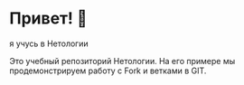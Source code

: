# Привет! 👋

я учусь в Нетологии

Это учебный репозиторий Нетологии. На его примере мы продемонстрируем работу с Fork и ветками в GIT. 